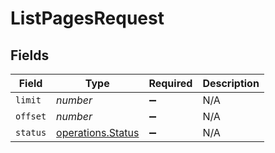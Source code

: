 # ListPagesRequest


## Fields

| Field                                                  | Type                                                   | Required                                               | Description                                            |
| ------------------------------------------------------ | ------------------------------------------------------ | ------------------------------------------------------ | ------------------------------------------------------ |
| `limit`                                                | *number*                                               | :heavy_minus_sign:                                     | N/A                                                    |
| `offset`                                               | *number*                                               | :heavy_minus_sign:                                     | N/A                                                    |
| `status`                                               | [operations.Status](../../models/operations/status.md) | :heavy_minus_sign:                                     | N/A                                                    |